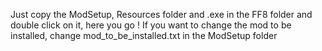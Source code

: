 Just copy the ModSetup, Resources folder and .exe in the FF8 folder and double click on it, here you go !
If you want to change the mod to be installed, change mod_to_be_installed.txt in the ModSetup folder
